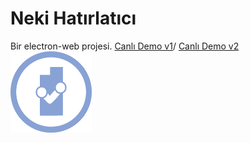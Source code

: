 # Neki Hatırlatıcı
Bir electron-web projesi.
<a href="http://htmlpreview.github.io/?https://github.com/maxmin099/neki-hatirlatici/blob/master/index.html">Canlı Demo v1</a>/
<a href="http://htmlpreview.github.io/?https://github.com/sifsty/Neki-Reminder/blob/master/Code/index.html">Canlı Demo v2</a>
<br><img src="https://raw.githubusercontent.com/sifsty/Neki-Reminder/master/logo/logo.png" height="130" width="130">
<br>
